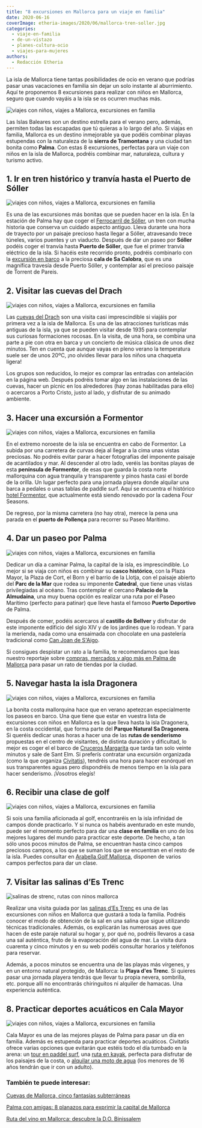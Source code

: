 ```yaml
---
title: "8 excursiones en Mallorca para un viaje en familia"
date: 2020-06-16
coverImage: etheria-images/2020/06/mallorca-tren-soller.jpg
categories: 
  - viaje-en-familia
  - de-un-vistazo
  - planes-cultura-ocio
  - viajes-para-mujeres
authors: 
  - Redacción Etheria
---
```


La isla de Mallorca tiene tantas posibilidades de ocio en verano que podrías pasar unas 
vacaciones en familia sin dejar un solo instante al aburrimiento. Aquí te proponemos 8 
excursiones para realizar con niños en Mallorca, seguro que cuando vayáis a la isla se 
os ocurren muchas más. 

![viajes con niños, viajes a Mallorca, excursiones en familia](etheria-images/2020/06/Mallorca-puerto-soller.jpg "Puerto de Sóller.")

Las Islas Baleares son un destino estrella para el verano pero, además, permiten todas 
las escapadas que tú quieras a lo largo del año. Si viajas en familia, Mallorca es un 
destino inmejorable ya que podéis combinar playas estupendas con la naturaleza de la 
**sierra de Tramontana** y una ciudad tan bonita como **Palma**. Con estas 8 
excursiones, perfectas para un viaje con niños en la isla de Mallorca, podréis combinar 
mar, naturaleza, cultura y turismo activo. 

## 1\. Ir en tren histórico y tranvía hasta el Puerto de Sóller

![viajes con niños, viajes a Mallorca, excursiones en familia](etheria-images/2020/06/mallorca-tren-soller.jpg "El tren de Sóller por la sierra de Tramontana. © Tren de Sóller")

Es una de las excursiones más bonitas que se pueden hacer en la isla. En la estación de 
Palma hay que coger el [Ferrocarril de Sóller](http://trendesoller.com), un tren con 
mucha historia que conserva un cuidado aspecto antiguo. Lleva durante una hora de 
trayecto por un paisaje precioso hasta llegar a Sóller, atravesando trece túneles, 
varios puentes y un viaducto. Después de dar un paseo por **Sóller** podéis coger el 
tranvía hasta **Puerto de Sóller**, que fue el primer tranvía eléctrico de la isla. Si 
hacéis este recorrido pronto, podréis combinarlo con la [excursión en 
barco](https://www.barcoscalobra.com/excursiones-sa-calobra-la-calobra/) a la preciosa 
**cala de Sa Calobra**, que es una magnífica travesía desde Puerto Sóller, y contemplar 
así el precioso paisaje de Torrent de Pareis. 

## 2\. Visitar las cuevas del Drach

![viajes con niños, viajes a Mallorca, excursiones en familia](etheria-images/2020/06/mallorca-cuevas-drach.jpg "Cuevas del Drach.")

Las [cuevas del Drach](http://www.cuevasdeldrach.com) son una visita casi imprescindible 
si viajáis por primera vez a la isla de Mallorca. Es una de las atracciones turísticas 
más antiguas de la isla, ya que se pueden visitar desde 1935 para contemplar sus 
curiosas formaciones rocosas. En la visita, de una hora, se combina una parte a pie con 
otra en barca y un concierto de música clásica de unos diez minutos. Ten en cuenta que 
aunque vayas en pleno verano la temperatura suele ser de unos 20ºC, ¡no olvides llevar 
para los niños una chaqueta ligera! 

Los grupos son reducidos, lo mejor es comprar las entradas con antelación en la página 
web. Después podréis tomar algo en las instalaciones de las cuevas, hacer un pícnic en 
los alrededores (hay zonas habilitadas para ello) o acercaros a Porto Cristo, justo al 
lado, y disfrutar de su animado ambiente. 

## 3\. Hacer una excursión a Formentor

![viajes con niños, viajes a Mallorca, excursiones en familia](etheria-images/2020/06/Mallorca-formentor.jpg "Vistas desde el puerto de montaña de Formentor.")

En el extremo noroeste de la isla se encuentra en cabo de Formentor. La subida por una 
carretera de curvas deja al llegar a la cima unas vistas preciosas. No podréis evitar 
parar a hacer fotografías del imponente paisaje de acantilados y mar. Al descender al 
otro lado, veréis las bonitas playas de esta **península de Formentor**, de esas que 
guarda la costa norte mallorquina con agua tranquila y transparente y pinos hasta casi 
el borde de la orilla. Un lugar perfecto para una jornada playera donde alquilar una 
barca a pedales o unas tablas de paddle surf. Aquí se encuentra el histórico [hotel 
Formentor](https://etheriamagazine.com/2018/07/04/hotel-formentor-mallorca/), que 
actualmente está siendo renovado por la cadena Four Seasons. 

De regreso, por la misma carretera (no hay otra), merece la pena una parada en el 
**puerto de Pollença** para recorrer su Paseo Marítimo. 

## 4\. Dar un paseo por Palma

![viajes con niños, viajes a Mallorca, excursiones en familia](etheria-images/2020/06/mallorca-catedral-palma.jpg "Catedral de Palma. © Yves Alarie")

Dedicar un día a caminar Palma, la capital de la isla, es imprescindible. Lo mejor si se 
viaja con niños es combinar su **casco histórico**, con la Plaza Mayor, la Plaza de 
Cort, el Born y el barrio de la Llotja, con el paisaje abierto del **Parc de la Mar** 
que rodea su imponente **Catedral**, que tiene unas vistas privilegiadas al océano. Tras 
contemplar el cercano **Palacio de la Almudaina**, una muy buena opción es realizar una 
ruta por el Paseo Marítimo (perfecto para patinar) que lleve hasta el famoso **Puerto 
Deportivo** de Palma. 

Después de comer, podéis acercaros al **castillo de Bellver** y disfrutar de este 
imponente edificio del siglo XIV y de los jardines que lo rodean. Y para la merienda, 
nada como una ensaimada con chocolate en una pastelería tradicional como [Can Joan de 
S'Aigo](https://canjoandesaigo.com/es/inicio/). 

Si consigues despistar un rato a la familia, te recomendamos que leas nuestro reportaje 
sobre [compras, mercados y algo más en Palma de 
Mallorca](https://etheriamagazine.com/2019/08/01/24-horas-palma-mallorca-arte-compras-mercados/) 
para pasar un rato de tiendas por la ciudad. 

## 5\. Navegar hasta la isla Dragonera

![viajes con niños, viajes a Mallorca, excursiones en familia](etheria-images/2020/06/mallorca-dragonera.jpg "Isla Dragonera.")

La bonita costa mallorquina hace que en verano apetezcan especialmente los paseos en 
barco. Una que tiene que estar en vuestra lista de excursiones con niños en Mallorca es 
la que lleva hasta la isla Dragonera, en la costa occidental, que forma parte del 
**Parque Natural Sa Dragonera**. Si queréis dedicar unas horas a hacer una de las 
**rutas de senderismo** propuestas en el centro de visitantes, de distinta duración y 
dificultad, lo mejor es coger el el barco de [Cruceros 
Margarita](http://crucerosmargarita.com) que tarda tan solo veinte minutos y sale de 
Sant Elm. Si preferís contratar una excursión organizada (como la que organiza [Civitatis](https://www.civitatis.com/es/mallorca/excursion-isla-dragonera/?aid=10211)), 
tendréis una hora para hacer esnórquel en sus transparentes aguas pero dispondréis de 
menos tiempo en la isla para hacer senderismo. ¡Vosotros elegís! 

## 6\. Recibir una clase de golf

![viajes con niños, viajes a Mallorca, excursiones en familia](etheria-images/2020/06/mallorca-golf-son-muntaner.jpg "Golf en el campo Son Muntaner de © Arabella Golf Mallorca.")

Si sois una familia aficionada al golf, encontraréis en la isla infinidad de campos 
donde practicarlo. Y si nunca os habéis aventurado en este mundo, puede ser el momento 
perfecto para dar una **clase en familia** en uno de los mejores lugares del mundo para 
practicar este deporte. De hecho, a tan sólo unos pocos minutos de Palma, se encuentran 
hasta cinco campos preciosos campos, a los que se suman los que se encuentran en el 
resto de la isla. Puedes consultar en [Arabella Golf 
Mallorca](https://www.arabellagolfmallorca.com/es), disponen de varios campos perfectos 
para dar un clase. 

## 7\. Visitar las salinas d’Es Trenc

![salinas de strenc, rutas con ninos mallorca](etheria-images/2020/06/Salinas-de-Es-Trenc-Mallorca.jpg "Salineras en las © Salinas d'Estrenc.")

Realizar una visita guiada por las [salinas d’Es Trenc](http://www.salinasdestrenc.com) 
es una de las excursiones con niños en Mallorca que gustará a toda la familia. Podréis 
conocer el modo de obtención de la sal en una salina que sigue utilizando técnicas 
tradicionales. Además, os explicarán las numerosas aves que hacen de este paraje natural 
su hogar y, por qué no, podréis llevaros a casa una sal auténtica, fruto de la 
evaporación del agua de mar. La visita dura cuarenta y cinco minutos y en su web podéis 
consultar horarios y teléfonos para reservar. 

Además, a pocos minutos se encuentra una de las playas más vírgenes, y en un entorno 
natural protegido, de Mallorca: la **Playa d'es Trenc**. Si quieres pasar una jornada 
playera tendrás que llevar tu propia nevera, sombrilla, etc. porque allí no encontrarás 
chiringuitos ni alquiler de hamacas. Una experiencia auténtica. 

## 8\. Practicar deportes acuáticos en Cala Mayor

![viajes con niños, viajes a Mallorca, excursiones en familia](etheria-images/2020/06/Mallorca-paddle-surf.jpg "Cala Nova es perfecta para el Paddle Surf. © Miriam Pastor/Turismo de Palma")

Cala Mayor es una de las mejores playas de Palma para pasar un día en familia. Además es 
estupenda para practicar deportes acuáticos. Civitatis ofrece varias opciones que 
evitarán que estéis todo el día tumbado en la arena: un [tour en paddel 
surf](https://www.civitatis.com/es/cala-nova/tour-paddle-surf-cala-mayor/?aid=10211), 
una [ruta en 
kayak](https://www.civitatis.com/es/cala-nova/tour-kayak-cala-mayor/?aid=10211), 
perfecta para disfrutar de los paisajes de la costa, o [alquilar una moto de 
agua](https://www.civitatis.com/es/cala-nova/alquiler-motos-agua-cala-nova/?aid=10211) 
(los menores de 16 años tendrán que ir con un adulto). 

### También te puede interesar:

[Cuevas de Mallorca, cinco fantasías 
subterráneas](https://etheriamagazine.com/2021/08/26/cuevas-de-mallorca-con-ninos/) 

[Palma con amigas: 8 planazos para exprimir la capital de 
Mallorca](https://etheriamagazine.com/2021/06/02/planes-y-excursiones-desde-palma-mallorca-con-amigas/) 

[Ruta del vino en Mallorca: descubre la D.O. 
Binissalem](https://etheriamagazine.com/2018/07/26/ruta-del-vino-binissalem-viaje-mallorca-interior/)
